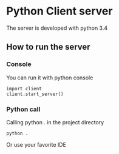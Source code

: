 # Python Client server

The server is developed with python 3.4

## How to run the server

### Console
You can run it with python console 

```
import client
client.start_server()
```

### Python call
Calling python . in the project directory

```
python .
```

Or use your favorite IDE
